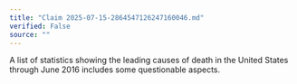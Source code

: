 ```yaml
---
title: "Claim 2025-07-15-2864547126247160046.md"
verified: False
source: ""
---
```


A list of statistics showing the leading causes of death in the United States through June 2016 includes some questionable aspects.
